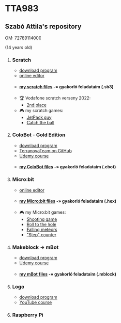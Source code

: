 # TTA983
## Szabó Attila's  repository
OM:  72789114000

(14 years old)


1. ### Scratch

    - [download program](https://scratch.mit.edu/download)
    - [online editor](https://scratch.mit.edu/projects/editor/?tutorial=getStarted)
    - #### [my scratch files](https://github.com/egydGIT/TTA983/tree/origin/src/main/java/scratch) -» gyakorló feladataim (.sb3)
    - :trophy: Vodafone scratch verseny 2022:
        - [2nd place](https://github.com/egydGIT/TTA983/commit/4968ccf1cdf9aa8e7758db019d8ced04aa63ba34)
    - :video_game: my scratch games:
        - [JetPack guy](https://github.com/egydGIT/TTA983/blob/origin/src/main/java/scratch/games/Scratch%20Game%2002.%20-%20Flappy%20Bird%20Style%20-%20v2.0.sb3)
        - [Catch the ball](https://github.com/egydGIT/TTA983/blob/origin/src/main/java/scratch/games/Scratch%20Game%2003.%20-%20%20Catch%20the%20ball.sb3)

2. ### ColoBot - Gold Edition

    - [download program](https://colobot.info/colobot-gold-edition/)
    - [TerranovaTeam on GitHub](https://github.com/colobot)
    - [Udemy course](https://www.udemy.com/course/draft/1499924/learn/lecture/9017390#overview)
    - #### [my ColoBot files](https://github.com/egydGIT/TTA983/tree/origin/src/main/java/coloBot) -» gyakorló feladataim (.cbot)

3. ### Micro:bit

    - [online editor](https://makecode.microbit.org)
    - #### [my Micro:bit files](https://github.com/egydGIT/TTA983/tree/origin/src/main/java/microBit) -» gyakorló feladataim (.hex)
    - :video_game: my Micro:bit games:
        - [Shooting game](https://github.com/egydGIT/TTA983/blob/origin/src/main/java/microBit/(microbit%20V2)%20Shooting%20game%20-%20by%20TTA983.hex)
        - [Roll to the hole](https://github.com/egydGIT/TTA983/blob/origin/src/main/java/microBit/microbit%2002.%20-%20Roll%20to%20the%20hole%20game.hex)
        - [Falling meteors](https://github.com/egydGIT/TTA983/blob/origin/src/main/java/microBit/microbit%2003.%20-%20Falling%20meteors%20game.hex)
        - ["Step" counter](https://github.com/egydGIT/TTA983/blob/origin/src/main/java/microBit/microbit%2004.%20-%20Basic%20step%20or%20shake%20counter.hex)
  
4. ### Makeblock -> mBot

    - [download program](https://mblock.makeblock.com/en-us/download/)
    - [Udemy course](https://www.udemy.com/course/arduino-robotics-with-the-mbot/learn/lecture/6532024?start=0#overview)
    - #### [my mBot files](https://github.com/egydGIT/TTA983/tree/origin/src/main/java/mBot) -» gyakorló feladataim (.mblock)

5. ### Logo

    - [download program](https://imagine-logo.software.informer.com/2.0/)
    - [YouTube course](https://www.youtube.com/watch?v=PRUmUUdjlvI&list=PLbhBpzlF0uC25JHuP-FNub74XzrypzHTa)
  
6. ### Raspberry Pi 
